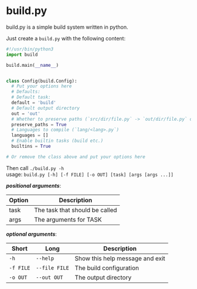 # build.py

build.py is a simple build system written in python.

Just create a `build.py` with the following content:

```python
#!/usr/bin/python3
import build

build.main(__name__)


class Config(build.Config):
  # Put your options here
  # Defaults:
  # Default task:
  default = 'build'
  # Default output directory
  out = 'out'
  # Whether to preserve paths (`src/dir/file.py` -> `out/dir/file.py` or `out/file.py`) 
  preserve_paths = True
  # Languages to compile (`lang/<lang>.py`)
  languages = []
  # Enable builtin tasks (build etc.)
  builtins = True

# Or remove the class above and put your options here
```

Then call `./build.py -h`  
usage: `build.py [-h] [-f FILE] [-o OUT] [task] [args [args ...]]`

***positional arguments***:

| Option | Description                    |
|--------|--------------------------------|
| task   | The task that should be called |
| args   | The arguments for TASK         |

***optional arguments***:

| Short   | Long        | Description                     |
|-----------|---------------|---------------------------------|
| `-h`      | `--help`      | Show this help message and exit |
| `-f FILE` | `--file FILE` | The build configuration         |
| `-o OUT`  | `--out OUT`   | The output directory            |
